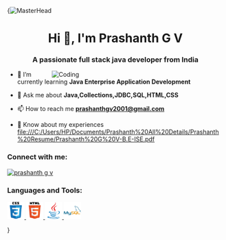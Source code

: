 {![MasterHead](https://www.20i.com/blog/wp-content/uploads/2022/08/git-blog-header.png)

<h1 align="center">Hi 👋, I'm Prashanth G V</h1>
<h3 align="center">A passionate full stack java developer from India</h3>
<img align="right"  alt="Coding" width="400"  src="https://visme.co/blog/wp-content/uploads/2019/10/animated-presentation-software-header.gif">

- 🌱 I’m currently learning **Java Enterprise Application Development**

- 💬 Ask me about **Java,Collections,JDBC,SQL,HTML,CSS**

- 📫 How to reach me **prashanthgv2001@gmail.com**

- 📄 Know about my experiences [file:///C:/Users/HP/Documents/Prashanth%20All%20Details/Prashanth%20Resume/Prashanth%20G%20V-B.E-ISE.pdf](file:///C:/Users/HP/Documents/Prashanth%20All%20Details/Prashanth%20Resume/Prashanth%20G%20V-B.E-ISE.pdf)

<h3 align="left">Connect with me:</h3>
<p align="left">
<a href="https://linkedin.com/in/prashanth g v" target="blank"><img align="center" src="https://raw.githubusercontent.com/rahuldkjain/github-profile-readme-generator/master/src/images/icons/Social/linked-in-alt.svg" alt="prashanth g v" height="30" width="40" /></a>
</p>

<h3 align="left">Languages and Tools:</h3>
<p align="left"> <a href="https://www.w3schools.com/css/" target="_blank" rel="noreferrer"> 
<img src="https://raw.githubusercontent.com/devicons/devicon/master/icons/css3/css3-original-wordmark.svg" alt="css3" width="40" height="40"/> </a>
 <a href="https://www.w3.org/html/" target="_blank" rel="noreferrer"> 
 <img src="https://raw.githubusercontent.com/devicons/devicon/master/icons/html5/html5-original-wordmark.svg" alt="html5" width="40" height="40"/>
 </a> <a href="https://www.java.com" target="_blank" rel="noreferrer"> 
 <img src="https://raw.githubusercontent.com/devicons/devicon/master/icons/java/java-original.svg" alt="java" width="40" height="40"/> </a> 
 <a href="https://www.mysql.com/" target="_blank" rel="noreferrer">
 <img src="https://raw.githubusercontent.com/devicons/devicon/master/icons/mysql/mysql-original-wordmark.svg" alt="mysql" width="40" height="40"/> </a> </p>}

